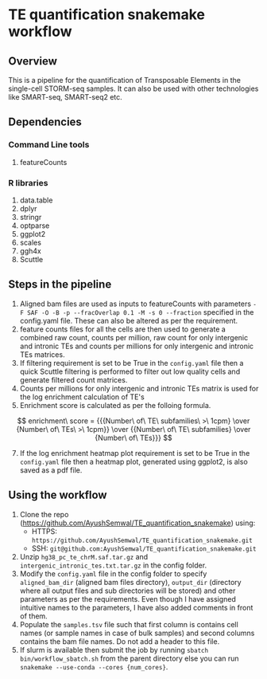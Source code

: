 # TE quantification snakemake workflow

## Overview

This is a pipeline for the quantification of Transposable Elements in the single-cell STORM-seq samples. It can also be used with other technologies like SMART-seq, SMART-seq2 etc. 

## Dependencies

### Command Line tools

1) featureCounts

### R libraries

1) data.table
2) dplyr
3) stringr
4) optparse
5) ggplot2
6) scales
7) ggh4x
8) Scuttle

## Steps in the pipeline

1) Aligned bam files are used as inputs to featureCounts with parameters `-F SAF -O -B -p --fracOverlap 0.1 -M -s 0 --fraction` specified in the config.yaml file. These can also be altered as per the requirement.
2) feature counts files for all the cells are then used to generate a combined raw count, counts per million, raw count for only intergenic and intronic TEs and counts per millions for only intergenic and intronic TEs matrices.
3) If filtering requirement is set to be True in the `config.yaml` file then a quick Scuttle filtering is performed to filter out low quality cells and generate filtered count matrices.
4) Counts per millions for only intergenic and intronic TEs matrix is used for the log enrichment calculation of TE's
6) Enrichment score is calculated as per the folloing formula.

$$ enrichment\ score = {{{Number\ of\ TE\ subfamilies\ >\ 1cpm} \over {Number\ of\ TEs\ >\ 1cpm}} \over {{Number\ of\ TE\ subfamilies} \over {Number\ of\ TEs}}} $$

7) If the log enrichment heatmap plot requirement is set to be True in the `config.yaml` file then a heatmap plot, generated using ggplot2, is also saved as a pdf file.
   
## Using the workflow

1) Clone the repo (https://github.com/AyushSemwal/TE_quantification_snakemake) using:
   *  HTTPS: `https://github.com/AyushSemwal/TE_quantification_snakemake.git`
   *  SSH: `git@github.com:AyushSemwal/TE_quantification_snakemake.git`
2) Unzip `hg38_pc_te_chrM.saf.tar.gz` and `intergenic_intronic_tes.txt.tar.gz` in the config folder.
3) Modify the `config.yaml` file in the config folder to specify `aligned_bam_dir` (aligned bam files directory), `output_dir` (directory where all output files and sub directories will be stored) and other parameters as per the requirements. Even though I have assigned intuitive names to the parameters, I have also added comments in front of them.
4) Populate the `samples.tsv` file such that first column is contains cell names (or sample names in case of bulk samples) and second columns contains the bam file names. Do not add a header to this file.
5) If slurm is available then submit the job by running `sbatch bin/workflow_sbatch.sh` from the parent directory else you can run `snakemake --use-conda --cores {num_cores}`.
